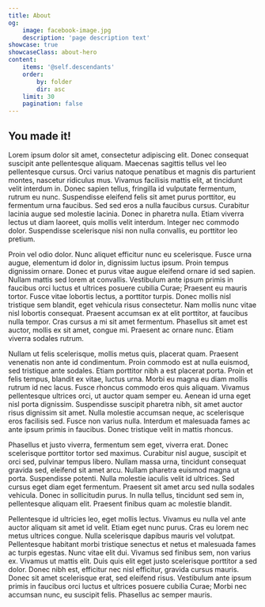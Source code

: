 ```yaml
---
title: About
og:
    image: facebook-image.jpg
    description: 'page description text'
showcase: true
showcaseClass: about-hero
content:
    items: '@self.descendants'
    order:
        by: folder
        dir: asc
    limit: 30
    pagination: false
---
```


## You made it!

Lorem ipsum dolor sit amet, consectetur adipiscing elit. Donec consequat suscipit ante pellentesque aliquam. Maecenas sagittis tellus vel leo pellentesque cursus. Orci varius natoque penatibus et magnis dis parturient montes, nascetur ridiculus mus. Vivamus facilisis mattis elit, at tincidunt velit interdum in. Donec sapien tellus, fringilla id vulputate fermentum, rutrum eu nunc. Suspendisse eleifend felis sit amet purus porttitor, eu fermentum urna faucibus. Sed sed eros a nulla faucibus cursus. Curabitur lacinia augue sed molestie lacinia. Donec in pharetra nulla. Etiam viverra lectus ut diam laoreet, quis mollis velit interdum. Integer nec commodo dolor. Suspendisse scelerisque nisi non nulla convallis, eu porttitor leo pretium.

Proin vel odio dolor. Nunc aliquet efficitur nunc eu scelerisque. Fusce urna augue, elementum id dolor in, dignissim luctus ipsum. Proin tempus dignissim ornare. Donec et purus vitae augue eleifend ornare id sed sapien. Nullam mattis sed lorem at convallis. Vestibulum ante ipsum primis in faucibus orci luctus et ultrices posuere cubilia Curae; Praesent eu mauris tortor. Fusce vitae lobortis lectus, a porttitor turpis. Donec mollis nisl tristique sem blandit, eget vehicula risus consectetur. Nam mollis nunc vitae nisl lobortis consequat. Praesent accumsan ex at elit porttitor, at faucibus nulla tempor. Cras cursus a mi sit amet fermentum. Phasellus sit amet est auctor, mollis ex sit amet, congue mi. Praesent ac ornare nunc. Etiam viverra sodales rutrum.

Nullam ut felis scelerisque, mollis metus quis, placerat quam. Praesent venenatis non ante id condimentum. Proin commodo est at nulla euismod, sed tristique ante sodales. Etiam porttitor nibh a est placerat porta. Proin et felis tempus, blandit ex vitae, luctus urna. Morbi eu magna eu diam mollis rutrum id nec lacus. Fusce rhoncus commodo eros quis aliquam. Vivamus pellentesque ultrices orci, ut auctor quam semper eu. Aenean id urna eget nisl porta dignissim. Suspendisse suscipit pharetra nibh, sit amet auctor risus dignissim sit amet. Nulla molestie accumsan neque, ac scelerisque eros facilisis sed. Fusce non varius nulla. Interdum et malesuada fames ac ante ipsum primis in faucibus. Donec tristique velit in mattis rhoncus.

Phasellus et justo viverra, fermentum sem eget, viverra erat. Donec scelerisque porttitor tortor sed maximus. Curabitur nisl augue, suscipit et orci sed, pulvinar tempus libero. Nullam massa urna, tincidunt consequat gravida sed, eleifend sit amet arcu. Nullam pharetra euismod magna ut porta. Suspendisse potenti. Nulla molestie iaculis velit id ultrices. Sed cursus eget diam eget fermentum. Praesent sit amet arcu sed nulla sodales vehicula. Donec in sollicitudin purus. In nulla tellus, tincidunt sed sem in, pellentesque aliquam elit. Praesent finibus quam ac molestie blandit.

Pellentesque id ultricies leo, eget mollis lectus. Vivamus eu nulla vel ante auctor aliquam sit amet id velit. Etiam eget nunc purus. Cras eu lorem nec metus ultrices congue. Nulla scelerisque dapibus mauris vel volutpat. Pellentesque habitant morbi tristique senectus et netus et malesuada fames ac turpis egestas. Nunc vitae elit dui. Vivamus sed finibus sem, non varius ex. Vivamus ut mattis elit. Duis quis elit eget justo scelerisque porttitor a sed dolor. Donec nibh est, efficitur nec nisl efficitur, gravida cursus mauris. Donec sit amet scelerisque erat, sed eleifend risus. Vestibulum ante ipsum primis in faucibus orci luctus et ultrices posuere cubilia Curae; Morbi nec accumsan nunc, eu suscipit felis. Phasellus ac semper mauris.
